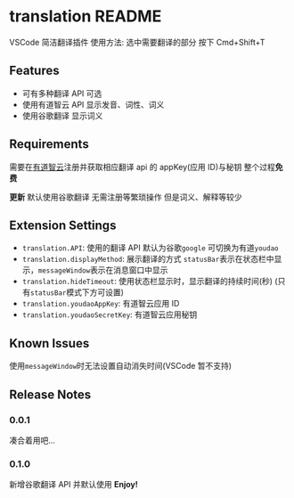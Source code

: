 # translation README

VSCode 简洁翻译插件
使用方法:
选中需要翻译的部分 按下 Cmd+Shift+T

## Features

-   可有多种翻译 API 可选
-   使用有道智云 API 显示发音、词性、词义
-   使用谷歌翻译 显示词义

## Requirements

需要在[有道智云](https://ai.youdao.com/gw.s)注册并获取相应翻译 api 的 appKey(应用 ID)与秘钥
整个过程**免费**

**更新**
默认使用谷歌翻译 无需注册等繁琐操作 但是词义、解释等较少

## Extension Settings

-   `translation.API`: 使用的翻译 API 默认为谷歌`google` 可切换为有道`youdao`
-   `translation.displayMethod`: 展示翻译的方式 `statusBar`表示在状态栏中显示，`messageWindow`表示在消息窗口中显示
-   `translation.hideTimeout`: 使用状态栏显示时，显示翻译的持续时间(秒) (只有`statusBar`模式下方可设置)
-   `translation.youdaoAppKey`: 有道智云应用 ID
-   `translation.youdaoSecretKey`: 有道智云应用秘钥

## Known Issues

使用`messageWindow`时无法设置自动消失时间(VSCode 暂不支持)

## Release Notes

### 0.0.1

凑合着用吧...

### 0.1.0

新增谷歌翻译 API 并默认使用
**Enjoy!**
